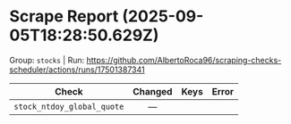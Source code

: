 # Scrape Report (2025-09-05T18:28:50.629Z)

Group: `stocks`  |  Run: https://github.com/AlbertoRoca96/scraping-checks-scheduler/actions/runs/17501387341

| Check | Changed | Keys | Error |
|---|:---:|:--|:--|
| `stock_ntdoy_global_quote` | — |  |  |
